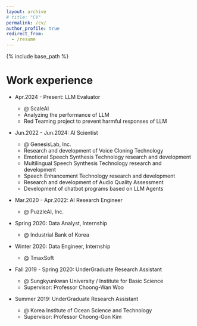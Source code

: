 ```yaml
---
layout: archive
# title: "CV"
permalink: /cv/
author_profile: true
redirect_from:
  - /resume
---
```


{% include base_path %}

Work experience
======
* Apr.2024 - Present: LLM Evaluator 
  * @ ScaleAI
  * Analyzing the performance of LLM
  * Red Teaming project to prevent harmful responses of LLM

* Jun.2022 - Jun.2024: AI Scientist
  * @ GenesisLab, Inc.
  * Research and development of Voice Cloning Technology
  * Emotional Speech Synthesis Technology research and development
  * Multilingual Speech Synthesis Technology research and development
  * Speech Enhancement Technology research and development
  * Research and development of Audio Quality Assessment
  * Development of chatbot programs based on LLM Agents

* Mar.2020 - Apr.2022: AI Research Engineer
  * @ PuzzleAI, Inc.

* Spring 2020: Data Analyst, Internship
  * @ Industrial Bank of Korea

* Winter 2020: Data Engineer, Internship
  * @ TmaxSoft

* Fall 2019 - Spring 2020: UnderGraduate Research Assistant
  * @ Sungkyunkwan University / Institute for Basic Science
  * Supervisor: Professor Choong-Wan Woo

* Summer 2019: UnderGraduate Research Assistant
  * @ Korea Institute of Ocean Science and Technology
  * Supervisor: Professor Choong-Gon Kim
<!-- 
Education
======
* B.S. in Marine BioScience, Korea Maritime and Ocean University, 2019 -->
  
<!-- Skills
======
* Skill 1
* Skill 2
  * Sub-skill 2.1
  * Sub-skill 2.2
  * Sub-skill 2.3
* Skill 3

Publications
======
  <ul>{% for post in site.publications reversed %}
    {% include archive-single-cv.html %}
  {% endfor %}</ul> -->
  
<!-- Talks
======
  <ul>{% for post in site.talks reversed %}
    {% include archive-single-talk-cv.html  %}
  {% endfor %}</ul>
  
Teaching
======
  <ul>{% for post in site.teaching reversed %}
    {% include archive-single-cv.html %}
  {% endfor %}</ul>
  
Service and leadership
======
* Currently signed in to 43 different slack teams -->
